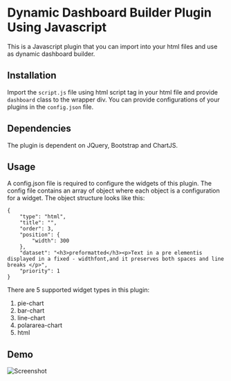 # Dynamic Dashboard Builder Plugin Using Javascript

This is a Javascript plugin that you can import into your html files and use as dynamic dashboard builder.

## Installation

Import the `script.js` file using html script tag in your html file and provide `dashboard` class to the wrapper div. You can provide configurations of your plugins in the `config.json` file.

## Dependencies

The plugin is dependent on JQuery, Bootstrap and ChartJS.

## Usage

A config.json file is required to configure the widgets of this plugin. The config file contains an array of object where each object is a configuration for a widget. The object structure looks like this:

```
{
    "type": "html",
    "title": "",
    "order": 3,
    "position": {
        "width": 300
    },
    "dataset": "<h3>preformatted</h3><p>Text in a pre elementis displayed in a fixed - widthfont,and it preserves both spaces and line breaks </p>",
    "priority": 1
}
```

There are 5 supported widget types in this plugin:

1. pie-chart
2. bar-chart
3. line-chart
4. polararea-chart
5. html

## Demo 
![Screenshot](dashboard-builder-demo-screenshot.jpg)
